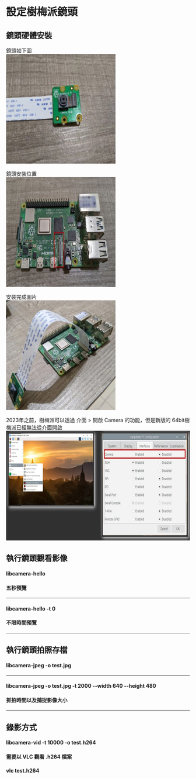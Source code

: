 # 設定樹梅派鏡頭

## 鏡頭硬體安裝

鏡頭如下圖 <br>
<img src="len1.jpg" width=300 height=300 /> 

鏡頭安裝位置 <br>
<img src="len2.jpg" width=300 height=300 /> 

安裝完成圖片 <br>
<img src="len3.jpg" width=300 height=300 /> 

2023年之前，樹梅派可以透過 介面 > 開啟 Camera 的功能，但是新版的 64bit樹梅派已經無法從介面開啟
<img src="camera1.jpg" width=600 height=300 /> 

## 執行鏡頭觀看影像
#### libcamera-hello
#### 五秒預覽

<hr>

#### libcamera-hello -t 0
#### 不限時間預覽

<hr>

## 執行鏡頭拍照存檔
#### libcamera-jpeg -o test.jpg

<hr>

#### libcamera-jpeg -o test.jpg -t 2000 --width 640 --height 480
#### 抓拍時間以及捕捉影像大小

<hr>

## 錄影方式
#### libcamera-vid -t 10000 -o test.h264
#### 需要以 VLC 觀看 .h264 檔案
#### vlc test.h264

